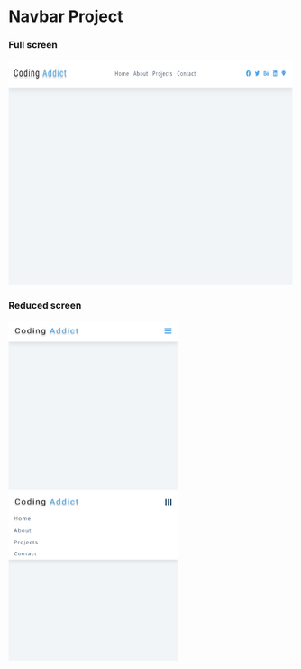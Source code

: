 # Navbar Project

### Full screen
<img src="./images/navbar_screenshot.png" height=400px; width=700px; align-items=center; alt="">

### Reduced screen
<img src="./images/navbar_two_screenshot.png" height=300px; width=300px; align-items=center; alt="">
<img src="./images/navbar_toggle.png" height=300px; width=300px; align-items=center; alt="">